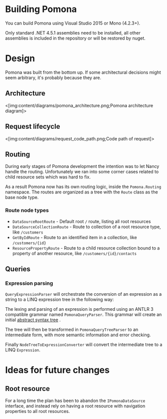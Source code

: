 <!--Title:Contributors guide-->
<!--Url:internals-->

# Building Pomona

You can build Pomona using Visual Studio 2015 or Mono (4.2.3+).

Only standard .NET 4.5.1 assemblies need to be installed, all other
assemblies is included in the repository or will be restored by nuget.

# Design

Pomona was built from the bottom up. If some architectural decisions
might seem arbitrary, it's probably because they are.

## Architecture

<[img:content/diagrams/pomona_architecture.png;Pomona architecture diagram]>

## Request lifecycle

<[img:content/diagrams/request_code_path.png;Code path of request]>

## Routing

During early stages of Pomona development the intention was to let Nancy
handle the routing. Unfortunately we ran into some corner cases related to
child resource sets which was hard to fix.

As a result Pomona now has its own routing logic, inside the `Pomona.Routing`
namespace. The routes are organized as a tree with the `Route` class as the
base node type.

### Route node types

* `DataSourceRootRoute` - Default root `/` route, listing all root resources
* `DataSourceCollectionRoute` - Route to collection of a root resource type, like `/customers`
* `GetByIdRoute` - Route to an identified item in a collection, like `/customers/{id}`
* `ResourcePropertyRoute` - Route to a child resource collection bound to a property
   of another resource, like `/customers/{id}/contacts`

## Queries

### Expression parsing

`QueryExpressionParser` will orchestrate the conversion of an expression as
a string to a LINQ expression tree in the following way:

The lexing and parsing of an expression is performed using an ANTLR 3
compatible grammar named `PomonaQueryParser`. This grammar will create an initial
[abstract syntax tree](https://en.wikipedia.org/wiki/Abstract_syntax_tree) .

The tree will then be transformed in `PomonaQueryTreeParser` to an intermediate form,
with more semantic information and error checking.

Finally `NodeTreeToExpressionConverter` will convert the intermediate tree to a LINQ
`Expression`.


# Ideas for future changes

## Root resource

For a long time the plan has been to abandon the `IPomonaDataSource` interface, and
instead rely on having a root resource with navigation properties to all root resources.

